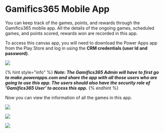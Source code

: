 # Gamifics365 Mobile App

You can keep track of the games, points, and rewards through the Gamifics365 mobile app. All the details of the ongoing games, scheduled games, and points scored, rewards won are recorded in this app.

To access this canvas app, you will need to download the Power Apps app from the Play Store and log in using the **CRM credentials (user Id and password)**.

![](../../.gitbook/assets/App\_1.png)

{% hint style="info" %}
_**Note: The Gamifics365 Admin will have to first go to make.powerapps.com and share the app with all those users who are going to use this app. The users should also have the security role of 'Gamifics365 User' to access this app.**_
{% endhint %}

Now you can view the information of all the games in this app.

![](<../../.gitbook/assets/Mobile App\_1 (1).png>)

![](<../../.gitbook/assets/Mobile App\_2.png>)

![](<../../.gitbook/assets/Mobile App\_3.png>)
